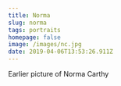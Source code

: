 ```yaml
---
title: Norma
slug: norma
tags: portraits
homepage: false
image: /images/nc.jpg
date: 2019-04-06T13:53:26.911Z
---
```

Earlier picture of Norma Carthy

